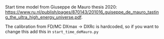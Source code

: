 Start time model from Giuseppe de Mauro thesis 2020:
<https://www.ru.nl/publish/pages/870143/201016_guiseppe_de_mauro_tasting_the_ultra_high_energy_universe.pdf>.

The calibration from FD/MC DXmax -> DXRc is hardcoded, so if you want to change this add this in
`start_time_deMauro.py`
